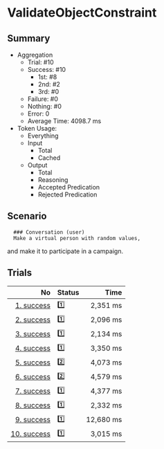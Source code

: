 # ValidateObjectConstraint
## Summary
  - Aggregation
    - Trial: #10
    - Success: #10
      - 1st: #8
      - 2nd: #2
      - 3rd: #0
    - Failure: #0
    - Nothing: #0
    - Error: 0
    - Average Time: 4098.7 ms
  - Token Usage:
    - Everything
    - Input
      - Total
      - Cached
    - Output
      - Total
      - Reasoning
      - Accepted Predication
      - Rejected Predication

## Scenario
      ### Conversation (user)
      Make a virtual person with random values,
and make it to participate in a campaign.

## Trials
No | Status | Time
---:|:-------|------:
[1. success](./trials/1.success.json) | 1️⃣ | 2,351 ms
[2. success](./trials/2.success.json) | 1️⃣ | 2,096 ms
[3. success](./trials/3.success.json) | 1️⃣ | 2,134 ms
[4. success](./trials/4.success.json) | 1️⃣ | 3,350 ms
[5. success](./trials/5.success.json) | 2️⃣ | 4,073 ms
[6. success](./trials/6.success.json) | 2️⃣ | 4,579 ms
[7. success](./trials/7.success.json) | 1️⃣ | 4,377 ms
[8. success](./trials/8.success.json) | 1️⃣ | 2,332 ms
[9. success](./trials/9.success.json) | 1️⃣ | 12,680 ms
[10. success](./trials/10.success.json) | 1️⃣ | 3,015 ms